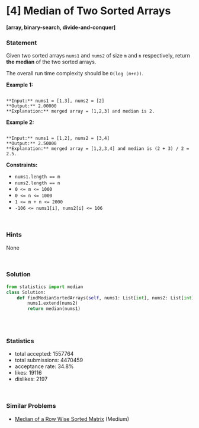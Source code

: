 # [4] Median of Two Sorted Arrays

**[array, binary-search, divide-and-conquer]**

### Statement

Given two sorted arrays `nums1` and `nums2` of size `m` and `n` respectively, return **the median** of the two sorted arrays.

The overall run time complexity should be `O(log (m+n))`.


**Example 1:**

```

**Input:** nums1 = [1,3], nums2 = [2]
**Output:** 2.00000
**Explanation:** merged array = [1,2,3] and median is 2.

```

**Example 2:**

```

**Input:** nums1 = [1,2], nums2 = [3,4]
**Output:** 2.50000
**Explanation:** merged array = [1,2,3,4] and median is (2 + 3) / 2 = 2.5.

```

**Constraints:**
* `nums1.length == m`
* `nums2.length == n`
* `0 <= m <= 1000`
* `0 <= n <= 1000`
* `1 <= m + n <= 2000`
* `-106 <= nums1[i], nums2[i] <= 106`


<br>

### Hints

None

<br>

### Solution

```py
from statistics import median
class Solution:
    def findMedianSortedArrays(self, nums1: List[int], nums2: List[int]) -> float:
        nums1.extend(nums2)
        return median(nums1)
        
```

<br>

### Statistics

- total accepted: 1557764
- total submissions: 4470459
- acceptance rate: 34.8%
- likes: 19116
- dislikes: 2197

<br>

### Similar Problems

- [Median of a Row Wise Sorted Matrix](https://leetcode.com/problems/median-of-a-row-wise-sorted-matrix) (Medium)
